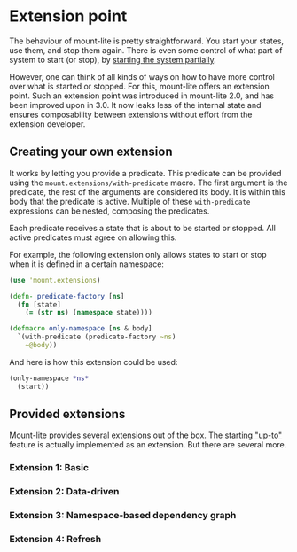 # Extension point

The behaviour of mount-lite is pretty straightforward.
You start your states, use them, and stop them again.
There is even some control of what part of system to start (or stop), by [starting the system partially]().

However, one can think of all kinds of ways on how to have more control over what is started or stopped.
For this, mount-lite offers an extension point.
Such an extension point was introduced in mount-lite 2.0, and has been improved upon in 3.0.
It now leaks less of the internal state and ensures composability between extensions without effort from the extension developer.

## Creating your own extension

It works by letting you provide a predicate.
This predicate can be provided using the `mount.extensions/with-predicate` macro.
The first argument is the predicate, the rest of the arguments are considered its body.
It is within this body that the predicate is active.
Multiple of these `with-predicate` expressions can be nested, composing the predicates.

Each predicate receives a state that is about to be started or stopped.
All active predicates must agree on allowing this.

For example, the following extension only allows states to start or stop when it is defined in a certain namespace:

```clj
(use 'mount.extensions)

(defn- predicate-factory [ns]
  (fn [state]
    (= (str ns) (namespace state))))

(defmacro only-namespace [ns & body]
  `(with-predicate (predicate-factory ~ns)
    ~@body))
```

And here is how this extension could be used:

```clj
(only-namespace *ns*
  (start))
```

## Provided extensions

Mount-lite provides several extensions out of the box.
The [starting "up-to"]() feature is actually implemented as an extension.
But there are several more.

### Extension 1: Basic

### Extension 2: Data-driven

### Extension 3: Namespace-based dependency graph

### Extension 4: Refresh
